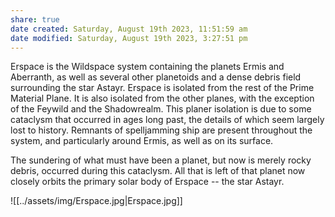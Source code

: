 ```yaml
---
share: true
date created: Saturday, August 19th 2023, 11:51:59 am
date modified: Saturday, August 19th 2023, 3:27:51 pm
---
```


Erspace is the Wildspace system containing the planets Ermis and Aberranth, as well as several other planetoids and a dense debris field surrounding the star Astayr. Erspace is isolated from the rest of the Prime Material Plane. It is also isolated from the other planes, with the exception of the Feywild and the Shadowrealm. This planer isolation is due to some cataclysm that occurred in ages long past, the details of which seem largely lost to history. Remnants of spelljamming ship are present throughout the system, and particularly around Ermis, as well as on its surface. 

The sundering of what must have been a planet, but now is merely rocky debris, occurred during this cataclysm. All that is left of that planet now closely orbits the primary solar body of Erspace -- the star Astayr. 

![[../assets/img/Erspace.jpg|Erspace.jpg]]